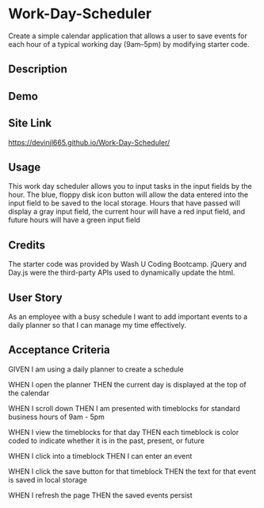 # Work-Day-Scheduler

Create a simple calendar application that allows a user to save events for each hour of a typical working day (9am–5pm) by modifying starter code.

## Description



## Demo



## Site Link

https://devinjl665.github.io/Work-Day-Scheduler/

## Usage

This work day scheduler allows you to input tasks in the input fields by the hour. The blue, floppy disk icon button will allow the data entered into the input field to be saved to the local storage. Hours that have passed will display a gray input field, the current hour will have a red input field, and future hours will have a green input field

## Credits

The starter code was provided by Wash U Coding Bootcamp. jQuery and Day.js were the third-party APIs used to dynamically update the html.

## User Story

As an employee with a busy schedule I want to add important events to a daily planner so that I can manage my time effectively.

## Acceptance Criteria

GIVEN I am using a daily planner to create a schedule

WHEN I open the planner
THEN the current day is displayed at the top of the calendar

WHEN I scroll down
THEN I am presented with timeblocks for standard business hours of 9am - 5pm

WHEN I view the timeblocks for that day
THEN each timeblock is color coded to indicate whether it is in the past, present, or future

WHEN I click into a timeblock
THEN I can enter an event

WHEN I click the save button for that timeblock
THEN the text for that event is saved in local storage

WHEN I refresh the page
THEN the saved events persist
